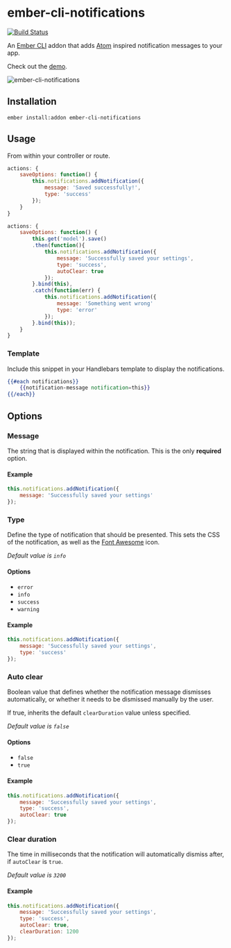 # ember-cli-notifications
[![Build Status](https://travis-ci.org/Blooie/ember-cli-notifications.svg)](https://travis-ci.org/Blooie/ember-cli-notifications)

An [Ember CLI](http://ember-cli.com) addon that adds [Atom](https://github.com/atom/notifications) inspired notification messages to your app.

Check out the [demo](http://blooie.github.io/ember-cli-notifications/).

![ember-cli-notifications](https://s3.amazonaws.com/f.cl.ly/items/1F1W2M10063i3w032w0D/ember-cli-notifications.png)

## Installation

```shell
ember install:addon ember-cli-notifications
```

## Usage

From within your controller or route.

```js
actions: {
    saveOptions: function() {
        this.notifications.addNotification({
            message: 'Saved successfully!',
            type: 'success'
        });
    }
}
```
```js
actions: {
    saveOptions: function() {
        this.get('model').save()
        .then(function(){
            this.notifications.addNotification({
                message: 'Successfully saved your settings',
                type: 'success',
                autoClear: true
            });
        }.bind(this),
        .catch(function(err) {
            this.notifications.addNotification({
                message: 'Something went wrong'
                type: 'error'
            });
        }.bind(this));
    }
}
```

### Template

Include this snippet in your Handlebars template to display the notifications.

```hbs
{{#each notifications}}
    {{notification-message notification=this}}
{{/each}}
```

## Options

### Message

The string that is displayed within the notification. This is the only **required** option.

#### Example

```js
this.notifications.addNotification({
    message: 'Successfully saved your settings'
});
```

### Type

Define the type of notification that should be presented. This sets the CSS of the notification, as well as the [Font Awesome](http://fortawesome.github.io/Font-Awesome/) icon.

*Default value is `info`*

#### Options

* `error`
* `info`
* `success`
* `warning`

#### Example

```js
this.notifications.addNotification({
    message: 'Successfully saved your settings',
    type: 'success'
});
```

### Auto clear

Boolean value that defines whether the notification message dismisses automatically, or whether it needs to be dismissed manually by the user.

If true, inherits the default `clearDuration` value unless specified.

*Default value is `false`*

#### Options

* `false`
* `true`

#### Example

```js
this.notifications.addNotification({
    message: 'Successfully saved your settings',
    type: 'success',
    autoClear: true
});
```

### Clear duration

The time in milliseconds that the notification will automatically dismiss after, if `autoClear` is `true`.

*Default value is `3200`*

#### Example

```js
this.notifications.addNotification({
    message: 'Successfully saved your settings',
    type: 'success',
    autoClear: true,
    clearDuration: 1200
});
```
